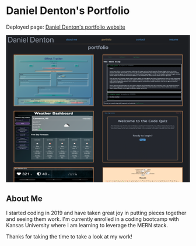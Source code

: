 # Daniel Denton's Portfolio

Deployed page: [Daniel Denton's portfolio website](http://highdynamics.github.io)

![Portfolio Screenshot](./src/assets/images/portfolio-screenshot.png)

## About Me

I started coding in 2019 and have taken great joy in putting pieces together and seeing them work. I'm currently enrolled in a coding bootcamp with Kansas University where I am learning to leverage the MERN stack.

Thanks for taking the time to take a look at my work!
